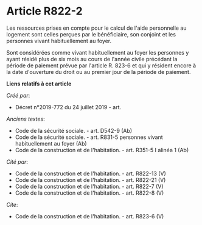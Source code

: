 # Article R822-2

Les ressources prises en compte pour le calcul de l'aide personnelle au logement sont celles perçues par le bénéficiaire, son
conjoint et les personnes vivant habituellement au foyer. 

Sont considérées comme vivant habituellement au foyer les personnes y ayant résidé plus de six mois au cours de l'année
civile précédant la période de paiement prévue par l'article R. 823-6 et qui y résident encore à la date d'ouverture du droit
ou au premier jour de la période de paiement.

**Liens relatifs à cet article**

_Créé par_:

  - Décret n°2019-772 du 24 juillet 2019 - art.

_Anciens textes_:

  - Code de la sécurité sociale. - art. D542-9 (Ab)
  - Code de la sécurité sociale. - art. R831-5 personnes vivant habituellement au foyer (Ab)
  - Code de la construction et de l'habitation. - art. R351-5  I alinéa 1 (Ab)

_Cité par_:

  - Code de la construction et de l'habitation. - art. R822-13 (V)
  - Code de la construction et de l'habitation. - art. R822-21 (V)
  - Code de la construction et de l'habitation. - art. R822-7 (V)
  - Code de la construction et de l'habitation. - art. R822-8 (V)

_Cite_:

  - Code de la construction et de l'habitation. - art. R823-6 (V)
